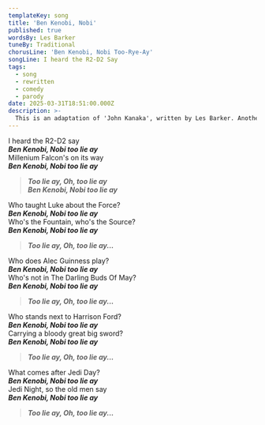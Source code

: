 ```yaml
---
templateKey: song
title: 'Ben Kenobi, Nobi'
published: true
wordsBy: Les Barker
tuneBy: Traditional
chorusLine: 'Ben Kenobi, Nobi Too-Rye-Ay'
songLine: I heard the R2-D2 Say
tags:
  - song
  - rewritten
  - comedy
  - parody
date: 2025-03-31T18:51:00.000Z
description: >-
  This is an adaptation of 'John Kanaka', written by Les Barker. Another one based on the same song is [John The Slacker](https://www.auntieshanty.org/songs/john-the-slacker-slacker/).
---
```

I heard the R2-D2 say\
***Ben Kenobi, Nobi too lie ay***\
Millenium Falcon's on its way\
***Ben Kenobi, Nobi too lie ay***

> ***Too lie ay, Oh, too lie ay\
Ben Kenobi, Nobi too lie ay***

Who taught Luke about the Force?\
***Ben Kenobi, Nobi too lie ay***\
Who's the Fountain, who's the Source?\
***Ben Kenobi, Nobi too lie ay***

> ***Too lie ay, Oh, too lie ay...***

Who does Alec Guinness play?\
***Ben Kenobi, Nobi too lie ay***\
Who's not in The Darling Buds Of May?\
***Ben Kenobi, Nobi too lie ay***

> ***Too lie ay, Oh, too lie ay...***

Who stands next to Harrison Ford?\
***Ben Kenobi, Nobi too lie ay***\
Carrying a bloody great big sword?\
***Ben Kenobi, Nobi too lie ay***

> ***Too lie ay, Oh, too lie ay...***

What comes after Jedi Day?\
***Ben Kenobi, Nobi too lie ay***\
Jedi Night, so the old men say\
***Ben Kenobi, Nobi too lie ay***

> ***Too lie ay, Oh, too lie ay...***
